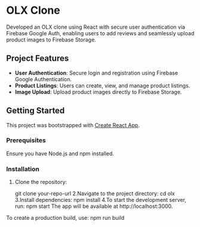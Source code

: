 # OLX Clone

Developed an OLX clone using React with secure user authentication via Firebase Google Auth, enabling users to add reviews and seamlessly upload product images to Firebase Storage.

## Project Features

- **User Authentication**: Secure login and registration using Firebase Google Authentication.
- **Product Listings**: Users can create, view, and manage product listings.
- **Image Upload**: Upload product images directly to Firebase Storage.


## Getting Started

This project was bootstrapped with [Create React App](https://github.com/facebook/create-react-app).

### Prerequisites

Ensure you have Node.js and npm installed.

### Installation

1. Clone the repository:
   
   git clone your-repo-url
2.Navigate to the project directory:
   cd olx
3.Install dependencies:
    npm install
4.To start the development server, run:
   npm start
The app will be available at http://localhost:3000.

To create a production build, use:
    npm run build

   
